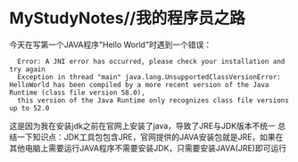 # MyStudyNotes//我的程序员之路

  今天在写第一个JAVA程序"Hello World"时遇到一个错误：

      Error: A JNI error has occurred, please check your installation and try again
      Exception in thread "main" java.lang.UnsupportedClassVersionError: HelloWorld has been compiled by a more recent version of the Java Runtime (class file version 58.0), 
      this version of the Java Runtime only recognizes class file versions up to 52.0
  
  这是因为我在安装jdk之前在官网上安装了java，导致了JRE与JDK版本不统一
  总结一下知识点：JDK工具包包含JRE，官网提供的JAVA安装包就是JRE，如果在其他电脑上需要运行JAVA程序不需要安装JDK，只需要安装JAVA(JRE)即可运行
